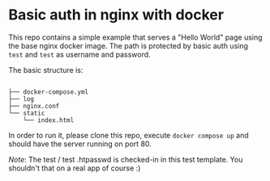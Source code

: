 # Basic auth in nginx with docker

This repo contains a simple example that serves a "Hello World" page using the base nginx docker image. The path is protected by basic auth using `test` and `test` as username and password.

The basic structure is:

```

├── docker-compose.yml
├── log
├── nginx.conf
└── static
    └── index.html

```

In order to run it, please clone this repo, execute `docker compose up` and should have the server running on port 80.

*Note*: The test / test .htpasswd is checked-in in this test template. You shouldn't that on a real app of course :)
